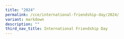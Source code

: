 ```yaml
---
title: "2024"
permalink: /cce/international-friendship-day/2024/
variant: markdown
description: ""
third_nav_title: International Friendship Day
---
```

<p></p>
